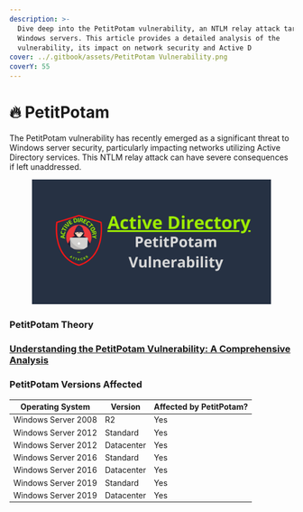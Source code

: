 ```yaml
---
description: >-
  Dive deep into the PetitPotam vulnerability, an NTLM relay attack targeting
  Windows servers. This article provides a detailed analysis of the
  vulnerability, its impact on network security and Active D
cover: ../.gitbook/assets/PetitPotam Vulnerability.png
coverY: 55
---
```


# 🔥 PetitPotam

The PetitPotam vulnerability has recently emerged as a significant threat to Windows server security, particularly impacting networks utilizing Active Directory services. This NTLM relay attack can have severe consequences if left unaddressed.

<figure><img src="../.gitbook/assets/PetitPotam Vulnerability.png" alt=""><figcaption></figcaption></figure>

### PetitPotam Theory

### [Understanding the PetitPotam Vulnerability: A Comprehensive Analysis](https://ad-attacks.com/petitpotam-vulnerability/)

### PetitPotam Versions Affected

| Operating System    | Version    | Affected by PetitPotam? |
| ------------------- | ---------- | ----------------------- |
| Windows Server 2008 | R2         | Yes                     |
| Windows Server 2012 | Standard   | Yes                     |
| Windows Server 2012 | Datacenter | Yes                     |
| Windows Server 2016 | Standard   | Yes                     |
| Windows Server 2016 | Datacenter | Yes                     |
| Windows Server 2019 | Standard   | Yes                     |
| Windows Server 2019 | Datacenter | Yes                     |
